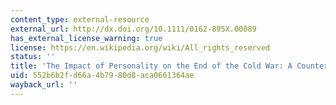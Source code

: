 ```yaml
---
content_type: external-resource
external_url: http://dx.doi.org/10.1111/0162-895X.00089
has_external_license_warning: true
license: https://en.wikipedia.org/wiki/All_rights_reserved
status: ''
title: 'The Impact of Personality on the End of the Cold War: A Counterfactual Analysis'
uid: 552b6b2f-d66a-4b79-80d8-aca0661364ae
wayback_url: ''
---
```

